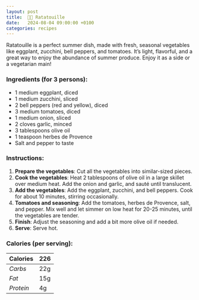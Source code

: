 ```yaml
---
layout: post
title:  👨‍🍳 Ratatouille
date:   2024-08-04 09:00:00 +0100
categories: recipes
---
```


Ratatouille is a perfect summer dish, made with fresh, seasonal vegetables like eggplant, zucchini, bell peppers, and tomatoes. It’s light, flavorful, and a great way to enjoy the abundance of summer produce. Enjoy it as a side or a vegetarian main!

### Ingredients (for 3 persons):
- 1 medium eggplant, diced
- 1 medium zucchini, sliced
- 2 bell peppers (red and yellow), diced
- 3 medium tomatoes, diced
- 1 medium onion, sliced
- 2 cloves garlic, minced
- 3 tablespoons olive oil
- 1 teaspoon herbes de Provence
- Salt and pepper to taste

### Instructions:
1. **Prepare the vegetables**: Cut all the vegetables into similar-sized pieces.
2. **Cook the vegetables**: Heat 2 tablespoons of olive oil in a large skillet over medium heat. Add the onion and garlic, and sauté until translucent.
3. **Add the vegetables**: Add the eggplant, zucchini, and bell peppers. Cook for about 10 minutes, stirring occasionally.
4. **Tomatoes and seasoning**: Add the tomatoes, herbes de Provence, salt, and pepper. Mix well and let simmer on low heat for 20-25 minutes, until the vegetables are tender.
5. **Finish**: Adjust the seasoning and add a bit more olive oil if needed.
6. **Serve**: Serve hot.

### Calories (per serving):

| **Calories** | 226 |
| ----------- | ----------- |
| *Carbs* | 22g |
| *Fat* | 15g |
| *Protein* | 4g |